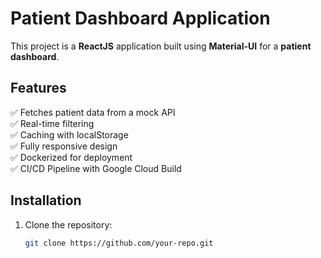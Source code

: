 # Patient Dashboard Application

This project is a **ReactJS** application built using **Material-UI** for a **patient dashboard**.

## Features
✅ Fetches patient data from a mock API  
✅ Real-time filtering  
✅ Caching with localStorage  
✅ Fully responsive design  
✅ Dockerized for deployment  
✅ CI/CD Pipeline with Google Cloud Build  

## Installation
1. Clone the repository:
   ```sh
   git clone https://github.com/your-repo.git
